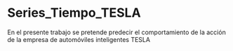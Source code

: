 # Series_Tiempo_TESLA
En el presente trabajo se pretende predecir el comportamiento de la acción de la empresa de automóviles inteligentes TESLA
